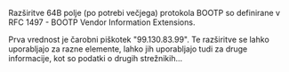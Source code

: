 Razširitve 64B polje (po potrebi večjega) protokola BOOTP so definirane v RFC 1497 - BOOTP Vendor Information Extensions.

Prva vrednost je čarobni piškotek "99.130.83.99". Te razširitve se lahko uporabljajo za razne elemente, lahko jih uporabljajo tudi za druge informacije, kot so podatki o drugih strežnikih...